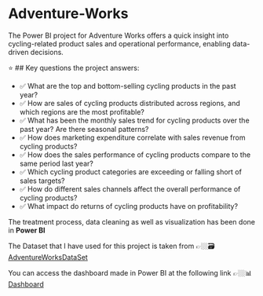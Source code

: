 # Adventure-Works
The Power BI project for Adventure Works offers a quick insight into cycling-related product sales and operational performance, enabling data-driven decisions.

⭐ ## Key questions the project answers:

* ✅ What are the top and bottom-selling cycling products in the past year?
* ✅ How are sales of cycling products distributed across regions, and which regions are the most profitable?
* ✅ What has been the monthly sales trend for cycling products over the past year? Are there seasonal patterns?
* ✅ How does marketing expenditure correlate with sales revenue from cycling products?
* ✅ How does the sales performance of cycling products compare to the same period last year?
* ✅ Which cycling product categories are exceeding or falling short of sales targets?
* ✅ How do different sales channels affect the overall performance of cycling products?
* ✅ What impact do returns of cycling products have on profitability?


The treatment process, data cleaning as well as visualization has been done in **Power BI**

The Dataset that I have used for this project is taken from 👉🏼🗃️ [AdventureWorksDataSet](https://learn.microsoft.com/en-us/sql/samples/adventureworks-install-configure?view=sql-server-ver16&tabs=ssms)



You can access the dashboard made in Power BI at the following link 👉🏼📊 [Dashboard](https://app.powerbi.com/view?r=eyJrIjoiNDQ4MTFmY2UtOTM3YS00ZjdhLWExZDgtZDUxMzI5OTdjNGZkIiwidCI6IjA1ZWE3NGEzLTkyYzUtNGMzMS05NzhhLTkyNWMzYzc5OWNkMCIsImMiOjh9)


